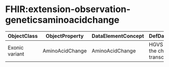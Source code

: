 # FHIR:extension-observation-geneticsaminoacidchange

| ObjectClass | ObjectProperty | DataElementConcept | DefDataElementConcept | ValueMeaning | LabelValueMeaning | Referentiel | url | ConceptualDomain | TypeConceptualDomain | FormatConceptualDomain | IdDataElementConcept |
| ----------- | -------------- | ------------------ | --------------------- | ------------ | ----------------- | ----------- | --- | ---------------- | -------------------- | ---------------------- | -------------------- |
| Exonic variant | AminoAcidChange | AminoAcidChange | HGVS nomenclature on the chosen protein transcript |  |  | FHIR | http://hl7.org/fhir/2016May/extension-observation-geneticsaminoacidchange.html | FHIR:extension-observation-geneticsaminoacidchange | nonEnumerated | String | O72 |
